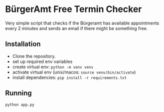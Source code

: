 # BürgerAmt Free Termin Checker

Very simple script that checks if the Bürgeramt has available appointments every 2 minutes and sends an email if there might be something free.

## Installation

- Clone the repository.
- set up required env variables
- create virtual env: `python -m venv venv`
- activate virtual env (unix/macos: `source venv/bin/activate`)
- install dependencies: `pip install -r requirements.txt`

## Running

```
python app.py
```

